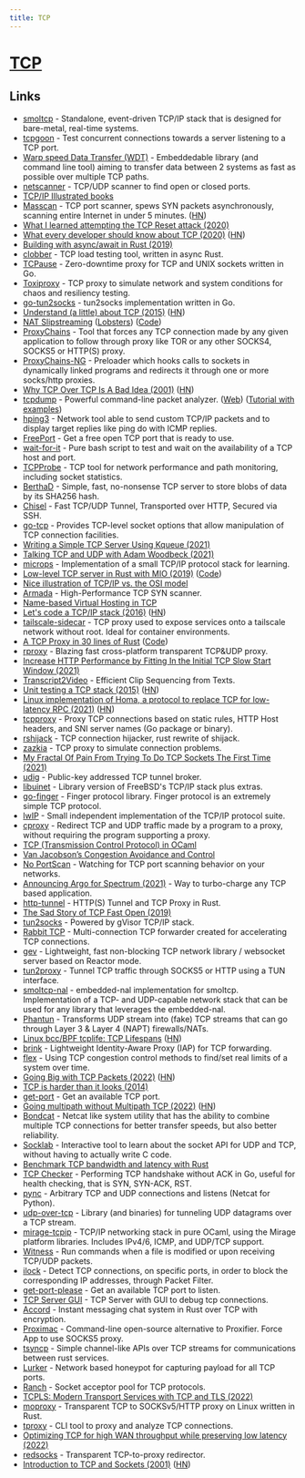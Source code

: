 ```yaml
---
title: TCP
---
```


# [TCP](https://en.wikipedia.org/wiki/Transmission_Control_Protocol)

## Links

- [smoltcp](https://github.com/smoltcp-rs/smoltcp) - Standalone, event-driven TCP/IP stack that is designed for bare-metal, real-time systems.
- [tcpgoon](https://github.com/dachad/tcpgoon) - Test concurrent connections towards a server listening to a TCP port.
- [Warp speed Data Transfer (WDT)](https://github.com/facebook/wdt) - Embeddedable library (and command line tool) aiming to transfer data between 2 systems as fast as possible over multiple TCP paths.
- [netscanner](https://github.com/R4yGM/netscanner) - TCP/UDP scanner to find open or closed ports.
- [TCP/IP Illustrated books](https://en.wikipedia.org/wiki/TCP/IP_Illustrated)
- [Masscan](https://github.com/robertdavidgraham/masscan) - TCP port scanner, spews SYN packets asynchronously, scanning entire Internet in under 5 minutes. ([HN](https://news.ycombinator.com/item?id=28682986))
- [What I learned attempting the TCP Reset attack (2020)](http://squidarth.com/article/networking/2020/05/03/tcp-resets.html)
- [What every developer should know about TCP (2020)](https://robertovitillo.com/what-every-developer-should-know-about-tcp/) ([HN](https://news.ycombinator.com/item?id=23177607))
- [Building with async/await in Rust (2019)](https://ragona.com/posts/clobber_async_await)
- [clobber](https://github.com/ragona/clobber) - TCP load testing tool, written in async Rust.
- [TCPause](https://github.com/innogames/tcpause) - Zero-downtime proxy for TCP and UNIX sockets written in Go.
- [Toxiproxy](https://github.com/Shopify/toxiproxy) - TCP proxy to simulate network and system conditions for chaos and resiliency testing.
- [go-tun2socks](https://github.com/eycorsican/go-tun2socks) - tun2socks implementation written in Go.
- [Understand (a little) about TCP (2015)](https://jvns.ca/blog/2015/11/21/why-you-should-understand-a-little-about-tcp/) ([HN](https://news.ycombinator.com/item?id=24917460))
- [NAT Slipstreaming](https://samy.pl/slipstream/) ([Lobsters](https://lobste.rs/s/dbzbfo/nat_slipstreaming)) ([Code](https://github.com/samyk/slipstream))
- [ProxyChains](https://github.com/haad/proxychains) - Tool that forces any TCP connection made by any given application to follow through proxy like TOR or any other SOCKS4, SOCKS5 or HTTP(S) proxy.
- [ProxyChains-NG](https://github.com/rofl0r/proxychains-ng) - Preloader which hooks calls to sockets in dynamically linked programs and redirects it through one or more socks/http proxies.
- [Why TCP Over TCP Is A Bad Idea (2001)](http://sites.inka.de/~bigred/devel/tcp-tcp.html) ([HN](https://news.ycombinator.com/item?id=25080693))
- [tcpdump](https://github.com/the-tcpdump-group/tcpdump) - Powerful command-line packet analyzer. ([Web](https://www.tcpdump.org/)) ([Tutorial with examples](https://danielmiessler.com/study/tcpdump/))
- [hping3](https://github.com/antirez/hping) - Network tool able to send custom TCP/IP packets and to display target replies like ping do with ICMP replies.
- [FreePort](https://github.com/phayes/freeport) - Get a free open TCP port that is ready to use.
- [wait-for-it](https://github.com/vishnubob/wait-for-it) - Pure bash script to test and wait on the availability of a TCP host and port.
- [TCPProbe](https://github.com/mehrdadrad/tcpprobe) - TCP tool for network performance and path monitoring, including socket statistics.
- [BerthaD](https://github.com/bertha/berthad) - Simple, fast, no-nonsense TCP server to store blobs of data by its SHA256 hash.
- [Chisel](https://github.com/jpillora/chisel) - Fast TCP/UDP Tunnel, Transported over HTTP, Secured via SSH.
- [go-tcp](https://github.com/mikioh/tcp) - Provides TCP-level socket options that allow manipulation of TCP connection facilities.
- [Writing a Simple TCP Server Using Kqueue (2021)](https://dev.to/frosnerd/writing-a-simple-tcp-server-using-kqueue-cah)
- [Talking TCP and UDP with Adam Woodbeck (2021)](https://changelog.com/gotime/176)
- [microps](https://github.com/pandax381/microps) - Implementation of a small TCP/IP protocol stack for learning.
- [Low-level TCP server in Rust with MIO (2019)](https://sergey-melnychuk.github.io/2019/08/01/rust-mio-tcp-server/) ([Code](https://github.com/sergey-melnychuk/mio-tcp-server))
- [Nice illustration of TCP/IP vs. the OSI model](https://twitter.com/rtzll/status/1391459216771145728)
- [Armada](https://github.com/resyncgg/armada) - High-Performance TCP SYN scanner.
- [Name-based Virtual Hosting in TCP](http://www.litech.org/~brian/tcphosts/paper.html)
- [Let's code a TCP/IP stack (2016)](https://www.saminiir.com/lets-code-tcp-ip-stack-1-ethernet-arp/) ([HN](https://news.ycombinator.com/item?id=27654182))
- [tailscale-sidecar](https://github.com/markpash/tailscale-sidecar) - TCP proxy used to expose services onto a tailscale network without root. Ideal for container environments.
- [A TCP Proxy in 30 lines of Rust](https://zmedley.com/tcp-proxy.html) ([Code](https://github.com/ZekeMedley/tcp-proxy))
- [rproxy](https://github.com/glacierx/rproxy) - Blazing fast cross-platform transparent TCP&UDP proxy.
- [Increase HTTP Performance by Fitting In the Initial TCP Slow Start Window (2021)](https://sirupsen.com/napkin/problem-15/)
- [Transcript2Video](http://www.xiongyu.me/projects/transcript2video/) - Efficient Clip Sequencing from Texts.
- [Unit testing a TCP stack (2015)](http://www.snellman.net/blog/archive/2015-07-09-unit-testing-a-tcp-stack/) ([HN](https://news.ycombinator.com/item?id=28311288))
- [Linux implementation of Homa, a protocol to replace TCP for low-latency RPC (2021)](https://www.micahlerner.com/2021/08/29/a-linux-kernel-implementation-of-the-homa-transport-protocol.html) ([HN](https://news.ycombinator.com/item?id=28440542))
- [tcpproxy](https://github.com/inetaf/tcpproxy) - Proxy TCP connections based on static rules, HTTP Host headers, and SNI server names (Go package or binary).
- [rshijack](https://github.com/kpcyrd/rshijack) - TCP connection hijacker, rust rewrite of shijack.
- [zazkia](https://github.com/emicklei/zazkia) - TCP proxy to simulate connection problems.
- [My Fractal Of Pain From Trying To Do TCP Sockets The First Time (2021)](https://rtpg.co/2021/09/29/fractal-of-pain.html)
- [udig](https://github.com/mkmik/udig) - Public-key addressed TCP tunnel broker.
- [libuinet](https://github.com/pkelsey/libuinet) - Library version of FreeBSD's TCP/IP stack plus extras.
- [go-finger](https://github.com/mitchellh/go-finger) - Finger protocol library. Finger protocol is an extremely simple TCP protocol.
- [lwIP](https://github.com/lwip-tcpip/lwip) - Small independent implementation of the TCP/IP protocol suite.
- [cproxy](https://github.com/NOBLES5E/cproxy) - Redirect TCP and UDP traffic made by a program to a proxy, without requiring the program supporting a proxy.
- [TCP (Transmission Control Protocol) in OCaml](https://github.com/roburio/tcp)
- [Van Jacobson’s Congestion Avoidance and Control](http://protocols.netlab.uky.edu/~calvert/classes/571/lectureslides/congestion.pdf)
- [No PortScan](https://git.encryp.ch/g00g1/no-portscan) - Watching for TCP port scanning behavior on your networks.
- [Announcing Argo for Spectrum (2021)](https://blog.cloudflare.com/argo-spectrum/) - Way to turbo-charge any TCP based application.
- [http-tunnel](https://github.com/xnuter/http-tunnel) - HTTP(S) Tunnel and TCP Proxy in Rust.
- [The Sad Story of TCP Fast Open (2019)](https://squeeze.isobar.com/2019/04/11/the-sad-story-of-tcp-fast-open/)
- [tun2socks](https://github.com/xjasonlyu/tun2socks) - Powered by gVisor TCP/IP stack.
- [Rabbit TCP](https://github.com/ihciah/rabbit-tcp) - Multi-connection TCP forwarder created for accelerating TCP connections.
- [gev](https://github.com/Allenxuxu/gev) - Lightweight, fast non-blocking TCP network library / websocket server based on Reactor mode.
- [tun2proxy](https://github.com/blechschmidt/tun2proxy) - Tunnel TCP traffic through SOCKS5 or HTTP using a TUN interface.
- [smoltcp-nal](https://github.com/quartiq/smoltcp-nal) - embedded-nal implementation for smoltcp. Implementation of a TCP- and UDP-capable network stack that can be used for any library that leverages the embedded-nal.
- [Phantun](https://github.com/dndx/phantun) - Transforms UDP stream into (fake) TCP streams that can go through Layer 3 & Layer 4 (NAPT) firewalls/NATs.
- [Linux bcc/BPF tcplife: TCP Lifespans](https://www.brendangregg.com/blog/2016-11-30/linux-bcc-tcplife.html) ([HN](https://news.ycombinator.com/item?id=30171712))
- [brink](https://github.com/jsiebens/brink) - Lightweight Identity-Aware Proxy (IAP) for TCP forwarding.
- [flex](https://github.com/mpenet/flex) - Using TCP congestion control methods to find/set real limits of a system over time.
- [Going Big with TCP Packets (2022)](https://lwn.net/SubscriberLink/884104/89d8ccf8f52ad9dc/) ([HN](https://news.ycombinator.com/item?id=30342926))
- [TCP is harder than it looks (2014)](https://www.snellman.net/blog/archive/2014-11-11-tcp-is-harder-than-it-looks.html)
- [get-port](https://github.com/sindresorhus/get-port) - Get an available TCP port.
- [Going multipath without Multipath TCP (2022)](https://blog.benjojo.co.uk/post/multipath-without-mptcp) ([HN](https://news.ycombinator.com/item?id=30454014))
- [Bondcat](https://github.com/benjojo/bondcat) - Netcat like system utility that has the ability to combine multiple TCP connections for better transfer speeds, but also better reliability.
- [Socklab](https://github.com/drakkar-lig/socklab) - Interactive tool to learn about the socket API for UDP and TCP, without having to actually write C code.
- [Benchmark TCP bandwidth and latency with Rust](https://github.com/LorenzoMartini/rust-tcp-io-perf)
- [TCP Checker](https://github.com/tevino/tcp-shaker) - Performing TCP handshake without ACK in Go, useful for health checking, that is SYN, SYN-ACK, RST.
- [pync](https://github.com/brenw0rth/pync) - Arbitrary TCP and UDP connections and listens (Netcat for Python).
- [udp-over-tcp](https://github.com/mullvad/udp-over-tcp) - Library (and binaries) for tunneling UDP datagrams over a TCP stream.
- [mirage-tcpip](https://github.com/mirage/mirage-tcpip) - TCP/IP networking stack in pure OCaml, using the Mirage platform libraries. Includes IPv4/6, ICMP, and UDP/TCP support.
- [Witness](https://github.com/nolanderc/witness) - Run commands when a file is modified or upon receiving TCP/UDP packets.
- [ilock](https://doc.huc.fr.eu.org/en/monitor/iblock-openbsd/) - Detect TCP connections, on specific ports, in order to block the corresponding IP addresses, through Packet Filter.
- [get-port-please](https://github.com/unjs/get-port-please) - Get an available TCP port to listen.
- [TCP Server GUI](https://github.com/AlexxNB/TCPServerGUI) - TCP Server with GUI to debug tcp connections.
- [Accord](https://github.com/LoipesMas/accord) - Instant messaging chat system in Rust over TCP with encryption.
- [Proximac](https://github.com/csujedihy/proximac) - Command-line open-source alternative to Proxifier. Force App to use SOCKS5 proxy.
- [tsyncp](https://github.com/PoOnesNerfect/tsyncp) - Simple channel-like APIs over TCP streams for communications between rust services.
- [Lurker](https://github.com/m-mizutani/lurker) - Network based honeypot for capturing payload for all TCP ports.
- [Ranch](https://github.com/ninenines/ranch) - Socket acceptor pool for TCP protocols.
- [TCPLS: Modern Transport Services with TCP and TLS (2022)](https://blog.apnic.net/2022/05/24/tcpls-modern-transport-services-with-tcp-and-tls/)
- [moproxy](https://github.com/sorz/moproxy) - Transparent TCP to SOCKSv5/HTTP proxy on Linux written in Rust.
- [tproxy](https://github.com/kevwan/tproxy) - CLI tool to proxy and analyze TCP connections.
- [Optimizing TCP for high WAN throughput while preserving low latency (2022)](https://blog.cloudflare.com/optimizing-tcp-for-high-throughput-and-low-latency/)
- [redsocks](https://github.com/darkk/redsocks) - Transparent TCP-to-proxy redirector.
- [Introduction to TCP and Sockets (2001)](https://www.scottklement.com/rpg/socktut/introduction.html) ([HN](https://news.ycombinator.com/item?id=32160339))

